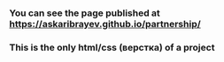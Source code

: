 ### You can see the page published at https://askaribrayev.github.io/partnership/
### This is the only html/css (верстка) of a project
